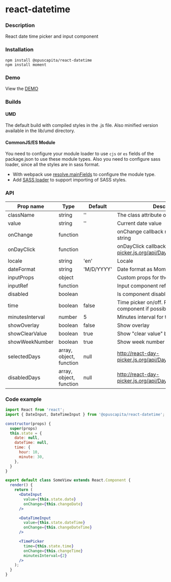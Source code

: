 # react-datetime

### Description
React date time picker and input component

### Installation
```
npm install @opuscapita/react-datetime
npm install moment
```

### Demo
View the [DEMO](https://opuscapita.github.io/react-datetime)

### Builds
#### UMD
The default build with compiled styles in the .js file. Also minified version available in the lib/umd directory.
#### CommonJS/ES Module
You need to configure your module loader to use `cjs` or `es` fields of the package.json to use these module types.
Also you need to configure sass loader, since all the styles are in sass format.
* With webpack use [resolve.mainFields](https://webpack.js.org/configuration/resolve/#resolve-mainfields) to configure the module type.
* Add [SASS loader](https://github.com/webpack-contrib/sass-loader) to support importing of SASS styles.

### API
| Prop name       | Type                    | Default       | Description                                                                     |
| --------------- | ----------------------- | ------------- | ------------------------------------------------------------------------------- |
| className       | string                  | ''            | The class attribute of the element                                              |
| value           | string                  | ''            | Current date value                                                              |
| onChange        | function                |               | onChange callback returns new date string                                       |
| onDayClick      | function                |               | onDayClick callback http://react-day-picker.js.org/api/DayPicker#onDayClick     |
| locale          | string                  | 'en'          | Locale                                                                          |
| dateFormat      | string                  | 'M/D/YYYY'    | Date format as MomentJS [format](https://momentjs.com/docs/#/displaying/format) |
| inputProps      | object                  |               | Custom props for the input field                                                |
| inputRef        | function                |               | Input component ref function                                                    |
| disabled        | boolean                 |               | Is component disabled                                                           |
| time            | boolean                 | false         | Time picker on/off. Prefer DateTime component if possible                       |
| minutesInterval | number                  | 5             | Minutes interval for the timepicker                                             |
| showOverlay     | boolean                 | false         | Show overlay                                                                    |
| showClearValue  | boolean                 | true          | Show "clear value" button                                                       |
| showWeekNumber  | boolean                 | true          | Show week number in calendar                                                    |
| selectedDays    | array, object, function | null          | http://react-day-picker.js.org/api/DayPicker#selectedDays                       |
| disabledDays    | array, object, function | null          | http://react-day-picker.js.org/api/DayPicker#disabledDays                       |

### Code example

```jsx
import React from 'react';
import { DateInput, DateTimeInput } from '@opuscapita/react-datetime';

constructor(props) {
  super(props)
  this.state = {
    date: null,
    dateTime: null,
    time: {
      hour: 10,
      minute: 30,
    },
  }
}

export default class SomeView extends React.Component {
  render() {
    return (
      <DateInput
        value={this.state.date}
        onChange={this.changeDate}
      />

      <DataTimeInput
        value={this.state.dateTime}
        onChange={this.changeDateTime}
      />

      <TimePicker
        time={this.state.time}
        onChange={this.changeTime}
        minutesInterval={2}
      />
    );
  }
}
```
